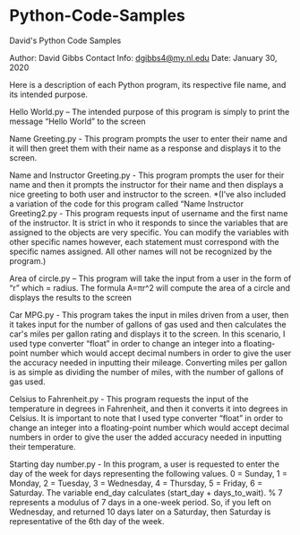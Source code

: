 # Python-Code-Samples
David's Python Code Samples

Author: David Gibbs
Contact Info: dgibbs4@my.nl.edu
Date: January 30, 2020

Here is a description of each Python program, its respective file name, and its intended purpose.

Hello World.py – The intended purpose of this program is simply to print the message “Hello World” to the screen

Name Greeting.py - This program prompts the user to enter their name and it will then greet them with their name as a response and displays it to the screen.

Name and Instructor Greeting.py - This program prompts the user for their name and then it prompts the instructor for their name and then displays a nice greeting to both user and instructor to the screen. *(I’ve also included a variation of the code for this program called “Name Instructor Greeting2.py - This program requests input of username and the first name of the instructor. It is strict in who it responds to since the variables that are assigned to the objects are very specific. You can modify the variables with other specific names however, each statement must correspond with the specific names assigned. All other names will not be recognized by the program.)

Area of circle.py – This program will take the input from a user in the form of “r” which = radius. The formula  A=πr^2 will compute the area of a circle and displays the results to the screen

Car MPG.py - This program takes the input in miles driven from a user, then it takes input for the number of gallons of gas used and then calculates the car's miles per gallon rating and displays it to the screen. In this scenario, I used type converter “float” in order to change an integer into a floating-point number which would accept decimal numbers in order to give the user the accuracy needed in inputting their mileage. Converting miles per gallon is as simple as dividing the number of miles, with the number of gallons of gas used.

Celsius to Fahrenheit.py - This program requests the input of the temperature in degrees in Fahrenheit, and then it converts it into degrees in Celsius. It is important to note that I used type converter “float” in order to change an integer into a floating-point number which would accept decimal numbers in order to give the user the added accuracy needed in inputting their temperature.

Starting day number.py - In this program, a user is requested to enter the day of the week for days representing the following values.
0 = Sunday, 1 = Monday, 2 = Tuesday, 3 = Wednesday, 4 = Thursday, 5 = Friday, 6 = Saturday.
The variable end_day calculates (start_day + days_to_wait). % 7 represents a modulus of 7 days in a one-week period. So, if you left on Wednesday, and returned 10 days later on a Saturday, then Saturday is representative of the 6th day of the week. 




